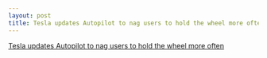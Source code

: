 ```yaml
---
layout: post
title: Tesla updates Autopilot to nag users to hold the wheel more often
---
```


[Tesla updates Autopilot to nag users to hold the wheel more often](https://arstechnica.com/cars/2018/06/tesla-updates-autopilot-to-nag-users-to-hold-the-wheel-more-often/)
